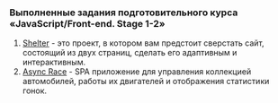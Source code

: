 ### Выполненные задания подготовительного курса «JavaScript/Front-end. Stage 1-2»

1. [Shelter](https://github.com/PavelZabalotny/jsfe2022q1/tree/shelter) - это проект, в котором вам предстоит сверстать сайт, состоящий из двух страниц, сделать его адаптивным и интерактивным.
2. [Async Race](https://github.com/PavelZabalotny/jsfe2022q1/tree/async-race) - SPA приложение для управления коллекцией автомобилей, работы их двигателей и отображения статистики гонок.
